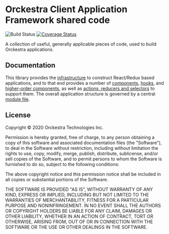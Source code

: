 # Orckestra Client Application Framework shared code

![Build Status](https://dev.azure.com/orckestra001/OrckestraCommerce/_apis/build/status/FrontEnd/Framework/orc-shared?branchName=master) [![Coverage Status](https://coveralls.io/repos/github/Orckestra/orc-shared/badge.svg?branch=master)](https://coveralls.io/github/Orckestra/orc-shared?branch=master)

A collection of useful, generally applicable pieces of code, used to build Orckestra applications.

## Documentation

This library provides the [infrastructure](docs/infrastructure.md) to construct React/Redux based applications, and to that end provides a number of [components](docs/components.md), [hooks](docs/hooks.md), and [higher-order components](docs/hocs.md), as well as [actions, reducers and selectors](docs/actionsreducersselectors.md) to support them. The overall application structure is governed by a central [module file](docs/moduleFile.md).

## License

Copyright &copy; 2020 Orckestra Technologies Inc.

Permission is hereby granted, free of charge, to any person obtaining a copy
of this software and associated documentation files (the "Software"), to deal
in the Software without restriction, including without limitation the rights
to use, copy, modify, merge, publish, distribute, sublicense, and/or sell
copies of the Software, and to permit persons to whom the Software is
furnished to do so, subject to the following conditions:

The above copyright notice and this permission notice shall be included in all
copies or substantial portions of the Software.

THE SOFTWARE IS PROVIDED "AS IS", WITHOUT WARRANTY OF ANY KIND, EXPRESS OR
IMPLIED, INCLUDING BUT NOT LIMITED TO THE WARRANTIES OF MERCHANTABILITY,
FITNESS FOR A PARTICULAR PURPOSE AND NONINFRINGEMENT. IN NO EVENT SHALL THE
AUTHORS OR COPYRIGHT HOLDERS BE LIABLE FOR ANY CLAIM, DAMAGES OR OTHER
LIABILITY, WHETHER IN AN ACTION OF CONTRACT, TORT OR OTHERWISE, ARISING FROM,
OUT OF OR IN CONNECTION WITH THE SOFTWARE OR THE USE OR OTHER DEALINGS IN THE
SOFTWARE.
